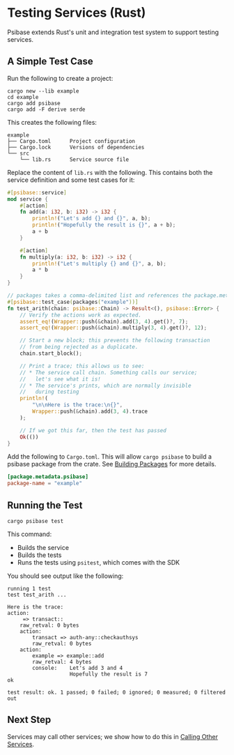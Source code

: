 # Testing Services (Rust)

Psibase extends Rust's unit and integration test system to support testing services.

## A Simple Test Case

Run the following to create a project:

```
cargo new --lib example
cd example
cargo add psibase
cargo add -F derive serde
```

This creates the following files:

```
example
├── Cargo.toml      Project configuration
├── Cargo.lock      Versions of dependencies
└── src
    └── lib.rs      Service source file
```

Replace the content of `lib.rs` with the following. This contains both the
service definition and some test cases for it:

```rust
#[psibase::service]
mod service {
    #[action]
    fn add(a: i32, b: i32) -> i32 {
        println!("Let's add {} and {}", a, b);
        println!("Hopefully the result is {}", a + b);
        a + b
    }

    #[action]
    fn multiply(a: i32, b: i32) -> i32 {
        println!("Let's multiply {} and {}", a, b);
        a * b
    }
}

// packages takes a comma-delimited list and references the package.metadata.psibase.package-name (case-sensitive) in Cargo.toml. The test chain will be initialized with default packages + services listed here.
#[psibase::test_case(packages("example"))]
fn test_arith(chain: psibase::Chain) -> Result<(), psibase::Error> {
    // Verify the actions work as expected.
    assert_eq!(Wrapper::push(&chain).add(3, 4).get()?, 7);
    assert_eq!(Wrapper::push(&chain).multiply(3, 4).get()?, 12);

    // Start a new block; this prevents the following transaction
    // from being rejected as a duplicate.
    chain.start_block();

    // Print a trace; this allows us to see:
    // * The service call chain. Something calls our service;
    //   let's see what it is!
    // * The service's prints, which are normally invisible
    //   during testing
    println!(
        "\n\nHere is the trace:\n{}",
        Wrapper::push(&chain).add(3, 4).trace
    );

    // If we got this far, then the test has passed
    Ok(())
}
```

Add the following to `Cargo.toml`. This will allow `cargo psibase` to build a psibase package from the crate. See [Building Packages](package.md) for more details.

```toml
[package.metadata.psibase]
package-name = "example"
```

## Running the Test

```
cargo psibase test
```

This command:

- Builds the service
- Builds the tests
- Runs the tests using `psitest`, which comes with the SDK

You should see output like the following:

```
running 1 test
test test_arith ...

Here is the trace:
action:
     => transact::
    raw_retval: 0 bytes
    action:
        transact => auth-any::checkauthsys
        raw_retval: 0 bytes
    action:
        example => example::add
        raw_retval: 4 bytes
        console:    Let's add 3 and 4
                    Hopefully the result is 7
ok

test result: ok. 1 passed; 0 failed; 0 ignored; 0 measured; 0 filtered out
```

## Next Step

Services may call other services; we show how to do this in
[Calling Other Services](calling.md).

